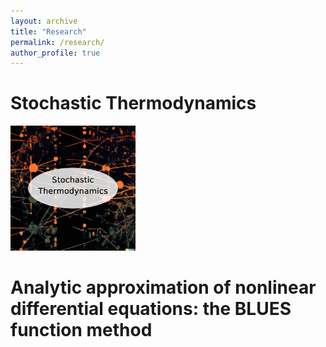 ```yaml
---
layout: archive
title: "Research"
permalink: /research/
author_profile: true
---
```


Stochastic Thermodynamics
======

[<img src='/images/StochTherm.png' width="200" height="200">](http://berxjonas.github.io/research/test123)

Analytic approximation of nonlinear differential equations: the BLUES function method
======


